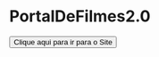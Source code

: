 # PortalDeFilmes2.0

<a  target="_blank" href="https://gustavocn121.github.io"><button>Clique aqui para ir para o Site</button></a>
